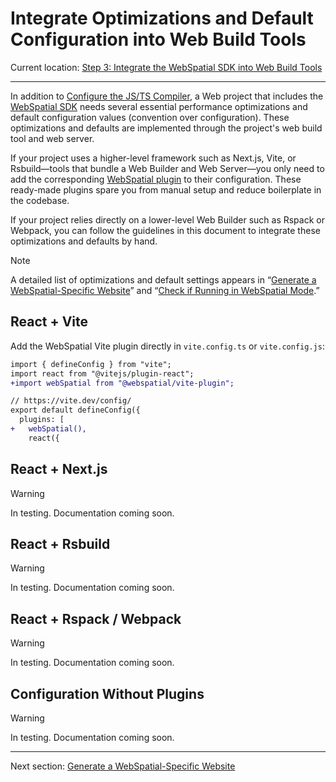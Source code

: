 # Integrate Optimizations and Default Configuration into Web Build Tools

Current location: [Step 3: Integrate the WebSpatial SDK into Web Build Tools](step-3-integrate-webspatial-sdk-into-web-build-tools.md)

---

In addition to [Configure the JS/TS Compiler](configure-js-ts-compiler.md), a Web project that includes the [WebSpatial SDK](#) needs several essential performance optimizations and default configuration values (convention over configuration). These optimizations and defaults are implemented through the project's web build tool and web server.

If your project uses a higher-level framework such as Next.js, Vite, or Rsbuild—tools that bundle a Web Builder and Web Server—you only need to add the corresponding [WebSpatial plugin](#) to their configuration. These ready-made plugins spare you from manual setup and reduce boilerplate in the codebase.

If your project relies directly on a lower-level Web Builder such as Rspack or Webpack, you can follow the guidelines in this document to integrate these optimizations and defaults by hand.

> [!NOTE]
> A detailed list of optimizations and default settings appears in “[Generate a WebSpatial-Specific Website](generate-a-webspatial-specific-website.md)” and “[Check if Running in WebSpatial Mode](check-if-running-in-webspatial-mode.md).”

## React + Vite

Add the WebSpatial Vite plugin directly in `vite.config.ts` or `vite.config.js`:

```diff
import { defineConfig } from "vite";
import react from "@vitejs/plugin-react";
+import webSpatial from "@webspatial/vite-plugin";

// https://vite.dev/config/
export default defineConfig({
  plugins: [
+   webSpatial(),
    react({
```

## React + Next.js

> [!WARNING]
> In testing. Documentation coming soon.

## React + Rsbuild

> [!WARNING]
> In testing. Documentation coming soon.

## React + Rspack / Webpack

> [!WARNING]
> In testing. Documentation coming soon.

## Configuration Without Plugins

> [!WARNING]
> In testing. Documentation coming soon.

---

Next section: [Generate a WebSpatial-Specific Website](generate-a-webspatial-specific-website.md)
